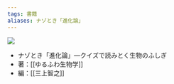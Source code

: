 ```yaml
---
tags: 書籍
aliases: ナゾとき「進化論」
---
```


![](https://cdn.kdkw.jp/cover_500/322207/322207000220.jpg)

- ナゾとき「進化論」—クイズで読みとく生物のふしぎ
- 著：[[ゆるふわ生物学]]
- 編：[[三上智之]]

